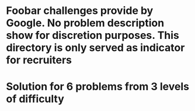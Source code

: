 # Foobar challenges provide by Google. No problem description show for discretion purposes. This directory is only served as indicator for recruiters
# Solution for 6 problems from 3 levels of difficulty
